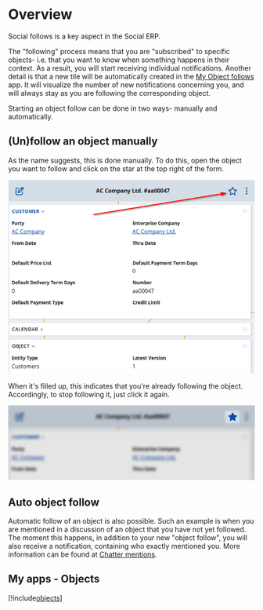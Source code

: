 # Overview

Social follows is a key aspect in the Social ERP. 

The "following" process means that you are "subscribed" to specific objects- i.e. that you want to know when something happens in their context. As a result, you will start receiving individual notifications. Another detail is that a new tile will be automatically created in the [My Object follows](../my-apps/objects/index.md) app. It will visualize the number of new notifications concerning you, and will always stay as you are following the corresponding object. 

Starting an object follow can be done in two ways- manually and automatically.

## (Un)follow an object manually

As the name suggests, this is done manually. To do this, open the object you want to follow and click on the star at the top right of the form.

![Follow an object](./pictures/follow-object.png "Follow an object")

When it's filled up, this indicates that you're already following the object. Accordingly, to stop following it, just click it again.

![Follow an object](./pictures/follow-object-done.png "Follow an object")

## Auto object follow

Automatic follow of an object is also possible. Such an example is when you are mentioned in a discussion of an object that you have not yet followed. The moment this happens, in addition to your new "object follow", you will also receive a notification, containing who exactly mentioned you. More information can be found at [Chatter mentions](./chatter/index.md#user-mention).

## My apps - Objects

[!include[objects](../my-apps/objects/objects.md)]